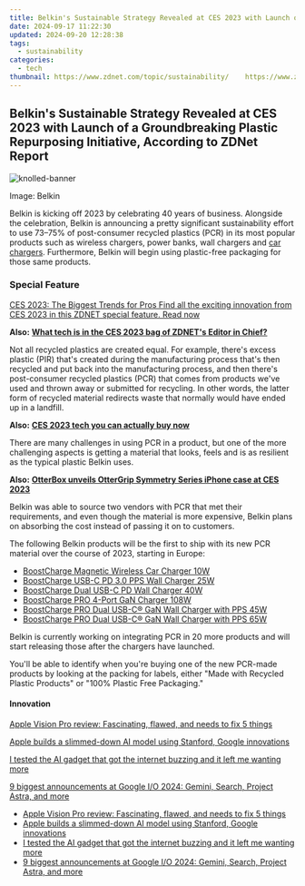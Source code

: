 ```yaml
---
title: Belkin's Sustainable Strategy Revealed at CES 2023 with Launch of a Groundbreaking Plastic Repurposing Initiative, According to ZDNet Report
date: 2024-09-17 11:22:30
updated: 2024-09-20 12:28:38
tags:
  - sustainability
categories:
  - tech
thumbnail: https://www.zdnet.com/topic/sustainability/    https://www.zdnet.com/a/img/resize/ec8fc3ecf68366f094e22190ebf14db484ca504f/2023/01/03/04582c5f-277e-4fdf-a68f-371927edbb4f/knolled-banner.jpg?width=170&height=96&fit=crop&auto=webp
---
```


## Belkin's Sustainable Strategy Revealed at CES 2023 with Launch of a Groundbreaking Plastic Repurposing Initiative, According to ZDNet Report

![knolled-banner](https://www.zdnet.com/a/img/resize/536116a46995228195f20b34b6a9cb2976feaffe/2023/01/03/04582c5f-277e-4fdf-a68f-371927edbb4f/knolled-banner.jpg?auto=webp&width=1280)

Image: Belkin

Belkin is kicking off 2023 by celebrating 40 years of business. Alongside the celebration, Belkin is announcing a pretty significant sustainability effort to use 73–75% of post-consumer recycled plastics (PCR) in its most popular products such as wireless chargers, power banks, wall chargers and [car chargers](https://www.zdnet.com/article/best-wireless-car-charger-and-mount/). Furthermore, Belkin will begin using plastic-free packaging for those same products. 

### Special Feature

[CES 2023: The Biggest Trends for Pros Find all the exciting innovation from CES 2023 in this ZDNET special feature.  Read now](https://www.zdnet.com/topic/ces-2023-the-biggest-trends-for-pros/)

**Also:** [**What tech is in the CES 2023 bag of ZDNET's Editor in Chief?**](https://www.zdnet.com/article/what-tech-is-in-the-ces-2023-bag-of-zdnets-editor-in-chief/)

Not all recycled plastics are created equal. For example, there's excess plastic (PIR) that's created during the manufacturing process that's then recycled and put back into the manufacturing process, and then there's post-consumer recycled plastics (PCR) that comes from products we've used and thrown away or submitted for recycling. In other words, the latter form of recycled material redirects waste that normally would have ended up in a landfill. 

**Also:** [**CES 2023 tech you can actually buy now**](https://www.zdnet.com/article/ces-2023-tech-you-can-buy/)

There are many challenges in using PCR in a product, but one of the more challenging aspects is getting a material that looks, feels and is as resilient as the typical plastic Belkin uses. 

**Also:** [**OtterBox unveils OtterGrip Symmetry Series iPhone case at CES 2023**](https://www.zdnet.com/article/ces-2023-otterbox-unveils-ottergrip-symmetry-series-iphone-case/)

Belkin was able to source two vendors with PCR that met their requirements, and even though the material is more expensive, Belkin plans on absorbing the cost instead of passing it on to customers. 

The following Belkin products will be the first to ship with its new PCR material over the course of 2023, starting in Europe:

* [BoostCharge Magnetic Wireless Car Charger 10W](https://www.belkin.com/magnetic-wireless-car-charger-10w/P-WIC004.html)
* [BoostCharge USB-C PD 3.0 PPS Wall Charger 25W](https://www.belkin.com/usb-c-pd-3.0-pps-wall-charger-25w/P-WCA004.html)
* [BoostCharge Dual USB-C PD Wall Charger 40W](https://www.belkin.com/dual-usb-c-pd-wall-charger-40w/P-WCB006.html)
* [BoostCharge PRO 4-Port GaN Charger 108W](https://www.belkin.com/4-port-gan-charger-108w/P-WCH010.html)
* [BoostCharge PRO Dual USB-C® GaN Wall Charger with PPS 45W](https://www.belkin.com/dual-usb-c-gan-wall-charger-with-pps-45w/P-WCH011.html)
* [BoostCharge PRO Dual USB-C® GaN Wall Charger with PPS 65W](https://www.belkin.com/dual-usb-c-gan-wall-charger-with-pps-65w/P-WCH013.html)

Belkin is currently working on integrating PCR in 20 more products and will start releasing those after the chargers have launched. 

You'll be able to identify when you're buying one of the new PCR-made products by looking at the packing for labels, either "Made with Recycled Plastic Products" or "100% Plastic Free Packaging."

#### Innovation

[Apple Vision Pro review: Fascinating, flawed, and needs to fix 5 things](https://www.zdnet.com/article/apple-vision-pro-review/ "Apple Vision Pro review: Fascinating, flawed, and needs to fix 5 things")

[Apple builds a slimmed-down AI model using Stanford, Google innovations](https://www.zdnet.com/article/apple-builds-a-slimmed-down-ai-model-using-stanford-google-innovations/ "Apple builds a slimmed-down AI model using Stanford, Google innovations")

[I tested the AI gadget that got the internet buzzing and it left me wanting more](https://www.zdnet.com/article/i-tested-the-ai-gadget-that-got-the-internet-buzzing-and-it-left-me-wanting-more/ "I tested the AI gadget that got the internet buzzing and it left me wanting more")

[9 biggest announcements at Google I/O 2024: Gemini, Search, Project Astra, and more](https://www.zdnet.com/article/is-openai-sweating-9-google-features-announced-for-gemini-search-android-and-more/ "9 biggest announcements at Google I/O 2024: Gemini, Search, Project Astra, and more")

* [Apple Vision Pro review: Fascinating, flawed, and needs to fix 5 things](https://www.zdnet.com/article/apple-vision-pro-review/ "Apple Vision Pro review: Fascinating, flawed, and needs to fix 5 things")
* [Apple builds a slimmed-down AI model using Stanford, Google innovations](https://www.zdnet.com/article/apple-builds-a-slimmed-down-ai-model-using-stanford-google-innovations/ "Apple builds a slimmed-down AI model using Stanford, Google innovations")
* [I tested the AI gadget that got the internet buzzing and it left me wanting more](https://www.zdnet.com/article/i-tested-the-ai-gadget-that-got-the-internet-buzzing-and-it-left-me-wanting-more/ "I tested the AI gadget that got the internet buzzing and it left me wanting more")
* [9 biggest announcements at Google I/O 2024: Gemini, Search, Project Astra, and more](https://www.zdnet.com/article/is-openai-sweating-9-google-features-announced-for-gemini-search-android-and-more/ "9 biggest announcements at Google I/O 2024: Gemini, Search, Project Astra, and more")

<ins class="adsbygoogle"
     style="display:block"
     data-ad-format="autorelaxed"
     data-ad-client="ca-pub-7571918770474297"
     data-ad-slot="1223367746"></ins>



<ins class="adsbygoogle"
     style="display:block"
     data-ad-client="ca-pub-7571918770474297"
     data-ad-slot="8358498916"
     data-ad-format="auto"
     data-full-width-responsive="true"></ins>
